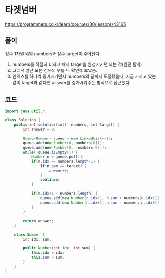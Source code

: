 # 타겟넘버

https://programmers.co.kr/learn/courses/30/lessons/43165

## 풀이

정수 1차원 배열 numbers와 정수 target이 주어진다.

1. numbers를 적절히 더하고 빼서 target을 완성시키면 되는 것(완전 탐색)
2. 그래서 일단 모든 경우의 수를 다 확인해 보았음.
3. 인덱스를 하나씩 증가시키면서 numbers의 끝까지 도달했을때, 지금 가지고 있는 값이 target과 같다면 answer를 증가시켜주는 방식으로 접근했다.

## 코드

```java
import java.util.*;

class Solution {
    public int solution(int[] numbers, int target) {
        int answer = 0;
        
        Queue<Number> queue = new LinkedList<>();
        queue.add(new Number(0, numbers[0]));
        queue.add(new Number(0, -numbers[0]));
        while(!queue.isEmpty()) {
        	Number n = queue.poll();
        	if(n.idx == numbers.length-1) {
        		if(n.sum == target) {
        			answer++;
        		}
        		continue;
        	}
        	
        	if(n.idx+1 < numbers.length) {
        		queue.add(new Number(n.idx+1, n.sum + numbers[n.idx+1]));
        		queue.add(new Number(n.idx+1, n.sum - numbers[n.idx+1]));
        	}
        }
        
        return answer;
    }
	
	class Number {
		int idx, sum;

		public Number(int idx, int sum) {
			this.idx = idx;
			this.sum = sum;
		}
	}
}
```
